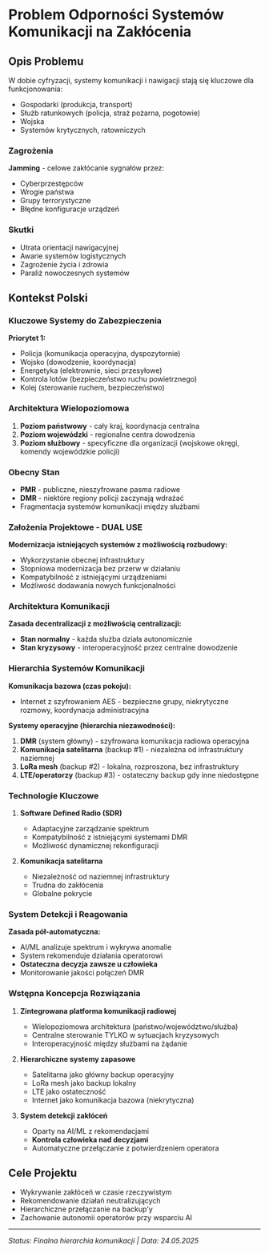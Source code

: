 # Problem Odporności Systemów Komunikacji na Zakłócenia

## Opis Problemu
W dobie cyfryzacji, systemy komunikacji i nawigacji stają się kluczowe dla funkcjonowania:
- Gospodarki (produkcja, transport)
- Służb ratunkowych (policja, straż pożarna, pogotowie)
- Wojska
- Systemów krytycznych, ratowniczych

### Zagrożenia
**Jamming** - celowe zakłócanie sygnałów przez:
- Cyberprzestępców
- Wrogie państwa
- Grupy terrorystyczne
- Błędne konfiguracje urządzeń

### Skutki
- Utrata orientacji nawigacyjnej
- Awarie systemów logistycznych
- Zagrożenie życia i zdrowia
- Paraliż nowoczesnych systemów

## Kontekst Polski
### Kluczowe Systemy do Zabezpieczenia
**Priorytet 1:**
- Policja (komunikacja operacyjna, dyspozytornie)
- Wojsko (dowodzenie, koordynacja)
- Energetyka (elektrownie, sieci przesyłowe)
- Kontrola lotów (bezpieczeństwo ruchu powietrznego)
- Kolej (sterowanie ruchem, bezpieczeństwo)

### Architektura Wielopoziomowa
1. **Poziom państwowy** - cały kraj, koordynacja centralna
2. **Poziom wojewódzki** - regionalne centra dowodzenia
3. **Poziom służbowy** - specyficzne dla organizacji (wojskowe okręgi, komendy wojewódzkie policji)

### Obecny Stan
- **PMR** - publiczne, nieszyfrowane pasma radiowe
- **DMR** - niektóre regiony policji zaczynają wdrażać
- Fragmentacja systemów komunikacji między służbami

### Założenia Projektowe - DUAL USE
**Modernizacja istniejących systemów z możliwością rozbudowy:**
- Wykorzystanie obecnej infrastruktury
- Stopniowa modernizacja bez przerw w działaniu
- Kompatybilność z istniejącymi urządzeniami
- Możliwość dodawania nowych funkcjonalności

### Architektura Komunikacji
**Zasada decentralizacji z możliwością centralizacji:**
- **Stan normalny** - każda służba działa autonomicznie
- **Stan kryzysowy** - interoperacyjność przez centralne dowodzenie

### Hierarchia Systemów Komunikacji

**Komunikacja bazowa (czas pokoju):**
- Internet z szyfrowaniem AES - bezpieczne grupy, niekrytyczne rozmowy, koordynacja administracyjna

**Systemy operacyjne (hierarchia niezawodności):**
1. **DMR** (system główny) - szyfrowana komunikacja radiowa operacyjna
2. **Komunikacja satelitarna** (backup #1) - niezależna od infrastruktury naziemnej
3. **LoRa mesh** (backup #2) - lokalna, rozproszona, bez infrastruktury
4. **LTE/operatorzy** (backup #3) - ostateczny backup gdy inne niedostępne

### Technologie Kluczowe
1. **Software Defined Radio (SDR)**
   - Adaptacyjne zarządzanie spektrum
   - Kompatybilność z istniejącymi systemami DMR
   - Możliwość dynamicznej rekonfiguracji

2. **Komunikacja satelitarna**
   - Niezależność od naziemnej infrastruktury
   - Trudna do zakłócenia
   - Globalne pokrycie

### System Detekcji i Reagowania
**Zasada pół-automatyczna:**
- AI/ML analizuje spektrum i wykrywa anomalie
- System rekomenduje działania operatorowi
- **Ostateczna decyzja zawsze u człowieka**
- Monitorowanie jakości połączeń DMR

### Wstępna Koncepcja Rozwiązania
1. **Zintegrowana platforma komunikacji radiowej**
   - Wielopoziomowa architektura (państwo/województwo/służba)
   - Centralne sterowanie TYLKO w sytuacjach kryzysowych
   - Interoperacyjność między służbami na żądanie

2. **Hierarchiczne systemy zapasowe**
   - Satelitarna jako główny backup operacyjny
   - LoRa mesh jako backup lokalny
   - LTE jako ostateczność
   - Internet jako komunikacja bazowa (niekrytyczna)

3. **System detekcji zakłóceń**
   - Oparty na AI/ML z rekomendacjami
   - **Kontrola człowieka nad decyzjami**
   - Automatyczne przełączanie z potwierdzeniem operatora

## Cele Projektu
- Wykrywanie zakłóceń w czasie rzeczywistym
- Rekomendowanie działań neutralizujących
- Hierarchiczne przełączanie na backup'y
- Zachowanie autonomii operatorów przy wsparciu AI

---
*Status: Finalna hierarchia komunikacji | Data: 24.05.2025*